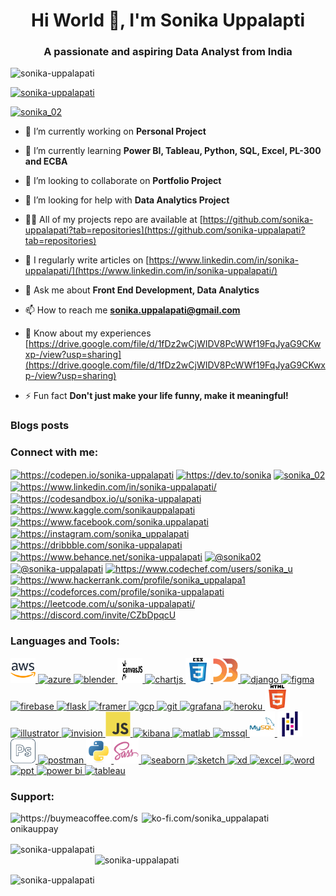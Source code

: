 <h1 align="center">Hi World 👋, I'm Sonika Uppalapti</h1>
<h3 align="center">A passionate and aspiring Data Analyst from India</h3>

<p align="left"> <img src="https://komarev.com/ghpvc/?username=sonika-uppalapati&label=Profile%20views&color=0e75b6&style=flat" alt="sonika-uppalapati" /> </p>

<p align="left"> <a href="https://github.com/ryo-ma/github-profile-trophy"><img src="https://github-profile-trophy.vercel.app/?username=sonika-uppalapati" alt="sonika-uppalapati" /></a> </p>

<p align="left"> <a href="https://twitter.com/sonika_02" target="blank"><img src="https://img.shields.io/twitter/follow/sonika_02?logo=twitter&style=for-the-badge" alt="sonika_02" /></a> </p>

- 🔭 I’m currently working on **Personal Project**

- 🌱 I’m currently learning **Power BI, Tableau, Python, SQL, Excel, PL-300 and ECBA**

- 👯 I’m looking to collaborate on **Portfolio Project**

- 🤝 I’m looking for help with **Data Analytics Project**

- 👨‍💻 All of my projects repo are available at [https://github.com/sonika-uppalapati?tab=repositories](https://github.com/sonika-uppalapati?tab=repositories)

- 📝 I regularly write articles on [https://www.linkedin.com/in/sonika-uppalapati/](https://www.linkedin.com/in/sonika-uppalapati/)

- 💬 Ask me about **Front End Development, Data Analytics**

- 📫 How to reach me **sonika.uppalapati@gmail.com**

- 📄 Know about my experiences [https://drive.google.com/file/d/1fDz2wCjWIDV8PcWWf19FqJyaG9CKwxp-/view?usp=sharing](https://drive.google.com/file/d/1fDz2wCjWIDV8PcWWf19FqJyaG9CKwxp-/view?usp=sharing)

- ⚡ Fun fact **Don't just make your life funny, make it meaningful!**

### Blogs posts
<!-- BLOG-POST-LIST:START -->
<!-- BLOG-POST-LIST:END -->

<h3 align="left">Connect with me:</h3>
<p align="left">
<a href="https://codepen.io/https://codepen.io/sonika-uppalapati" target="blank"><img align="center" src="https://raw.githubusercontent.com/rahuldkjain/github-profile-readme-generator/master/src/images/icons/Social/codepen.svg" alt="https://codepen.io/sonika-uppalapati" height="30" width="40" /></a>
<a href="https://dev.to/https://dev.to/sonika" target="blank"><img align="center" src="https://raw.githubusercontent.com/rahuldkjain/github-profile-readme-generator/master/src/images/icons/Social/devto.svg" alt="https://dev.to/sonika" height="30" width="40" /></a>
<a href="https://twitter.com/sonika_02" target="blank"><img align="center" src="https://raw.githubusercontent.com/rahuldkjain/github-profile-readme-generator/master/src/images/icons/Social/twitter.svg" alt="sonika_02" height="30" width="40" /></a>
<a href="https://linkedin.com/in/https://www.linkedin.com/in/sonika-uppalapati/" target="blank"><img align="center" src="https://raw.githubusercontent.com/rahuldkjain/github-profile-readme-generator/master/src/images/icons/Social/linked-in-alt.svg" alt="https://www.linkedin.com/in/sonika-uppalapati/" height="30" width="40" /></a>
<a href="https://codesandbox.com/https://codesandbox.io/u/sonika-uppalapati" target="blank"><img align="center" src="https://raw.githubusercontent.com/rahuldkjain/github-profile-readme-generator/master/src/images/icons/Social/codesandbox.svg" alt="https://codesandbox.io/u/sonika-uppalapati" height="30" width="40" /></a>
<a href="https://kaggle.com/https://www.kaggle.com/sonikauppalapati" target="blank"><img align="center" src="https://raw.githubusercontent.com/rahuldkjain/github-profile-readme-generator/master/src/images/icons/Social/kaggle.svg" alt="https://www.kaggle.com/sonikauppalapati" height="30" width="40" /></a>
<a href="https://fb.com/https://www.facebook.com/sonika.uppalapati" target="blank"><img align="center" src="https://raw.githubusercontent.com/rahuldkjain/github-profile-readme-generator/master/src/images/icons/Social/facebook.svg" alt="https://www.facebook.com/sonika.uppalapati" height="30" width="40" /></a>
<a href="https://instagram.com/https://instagram.com/sonika_uppalapati" target="blank"><img align="center" src="https://raw.githubusercontent.com/rahuldkjain/github-profile-readme-generator/master/src/images/icons/Social/instagram.svg" alt="https://instagram.com/sonika_uppalapati" height="30" width="40" /></a>
<a href="https://dribbble.com/https://dribbble.com/sonika-uppalapati" target="blank"><img align="center" src="https://raw.githubusercontent.com/rahuldkjain/github-profile-readme-generator/master/src/images/icons/Social/dribbble.svg" alt="https://dribbble.com/sonika-uppalapati" height="30" width="40" /></a>
<a href="https://www.behance.net/https://www.behance.net/sonika-uppalapati" target="blank"><img align="center" src="https://raw.githubusercontent.com/rahuldkjain/github-profile-readme-generator/master/src/images/icons/Social/behance.svg" alt="https://www.behance.net/sonika-uppalapati" height="30" width="40" /></a>
<a href="https://hashnode.com/@sonika02" target="blank"><img align="center" src="https://raw.githubusercontent.com/rahuldkjain/github-profile-readme-generator/master/src/images/icons/Social/hashnode.svg" alt="@sonika02" height="30" width="40" /></a>
<a href="https://medium.com/@sonika-uppalapati" target="blank"><img align="center" src="https://raw.githubusercontent.com/rahuldkjain/github-profile-readme-generator/master/src/images/icons/Social/medium.svg" alt="@sonika-uppalapati" height="30" width="40" /></a>
<a href="https://www.codechef.com/users/https://www.codechef.com/users/sonika_u" target="blank"><img align="center" src="https://cdn.jsdelivr.net/npm/simple-icons@3.1.0/icons/codechef.svg" alt="https://www.codechef.com/users/sonika_u" height="30" width="40" /></a>
<a href="https://www.hackerrank.com/https://www.hackerrank.com/profile/sonika_uppalapa1" target="blank"><img align="center" src="https://raw.githubusercontent.com/rahuldkjain/github-profile-readme-generator/master/src/images/icons/Social/hackerrank.svg" alt="https://www.hackerrank.com/profile/sonika_uppalapa1" height="30" width="40" /></a>
<a href="https://codeforces.com/profile/https://codeforces.com/profile/sonika-uppalapati" target="blank"><img align="center" src="https://raw.githubusercontent.com/rahuldkjain/github-profile-readme-generator/master/src/images/icons/Social/codeforces.svg" alt="https://codeforces.com/profile/sonika-uppalapati" height="30" width="40" /></a>
<a href="https://www.leetcode.com/https://leetcode.com/u/sonika-uppalapati/" target="blank"><img align="center" src="https://raw.githubusercontent.com/rahuldkjain/github-profile-readme-generator/master/src/images/icons/Social/leet-code.svg" alt="https://leetcode.com/u/sonika-uppalapati/" height="30" width="40" /></a>
<a href="https://discord.gg/https://discord.com/invite/CZbDpqcU" target="blank"><img align="center" src="https://raw.githubusercontent.com/rahuldkjain/github-profile-readme-generator/master/src/images/icons/Social/discord.svg" alt="https://discord.com/invite/CZbDpqcU" height="30" width="40" /></a>
</p>

<h3 align="left">Languages and Tools:</h3>
<p align="left"> <a href="https://aws.amazon.com" target="_blank" rel="noreferrer"> <img src="https://raw.githubusercontent.com/devicons/devicon/master/icons/amazonwebservices/amazonwebservices-original-wordmark.svg" alt="aws" width="40" height="40"/> </a> <a href="https://azure.microsoft.com/en-in/" target="_blank" rel="noreferrer"> <img src="https://www.vectorlogo.zone/logos/microsoft_azure/microsoft_azure-icon.svg" alt="azure" width="40" height="40"/> </a> <a href="https://www.blender.org/" target="_blank" rel="noreferrer"> <img src="https://download.blender.org/branding/community/blender_community_badge_white.svg" alt="blender" width="40" height="40"/> </a> <a href="https://canvasjs.com" target="_blank" rel="noreferrer"> <img src="https://raw.githubusercontent.com/Hardik0307/Hardik0307/master/assets/canvasjs-charts.svg" alt="canvasjs" width="40" height="40"/> </a> <a href="https://www.chartjs.org" target="_blank" rel="noreferrer"> <img src="https://www.chartjs.org/media/logo-title.svg" alt="chartjs" width="40" height="40"/> </a> <a href="https://www.w3schools.com/css/" target="_blank" rel="noreferrer"> <img src="https://raw.githubusercontent.com/devicons/devicon/master/icons/css3/css3-original-wordmark.svg" alt="css3" width="40" height="40"/> </a> <a href="https://d3js.org/" target="_blank" rel="noreferrer"> <img src="https://raw.githubusercontent.com/devicons/devicon/master/icons/d3js/d3js-original.svg" alt="d3js" width="40" height="40"/> </a> <a href="https://www.djangoproject.com/" target="_blank" rel="noreferrer"> <img src="https://cdn.worldvectorlogo.com/logos/django.svg" alt="django" width="40" height="40"/> </a> <a href="https://www.figma.com/" target="_blank" rel="noreferrer"> <img src="https://www.vectorlogo.zone/logos/figma/figma-icon.svg" alt="figma" width="40" height="40"/> </a> <a href="https://firebase.google.com/" target="_blank" rel="noreferrer"> <img src="https://www.vectorlogo.zone/logos/firebase/firebase-icon.svg" alt="firebase" width="40" height="40"/> </a> <a href="https://flask.palletsprojects.com/" target="_blank" rel="noreferrer"> <img src="https://www.vectorlogo.zone/logos/pocoo_flask/pocoo_flask-icon.svg" alt="flask" width="40" height="40"/> </a> <a href="https://www.framer.com/" target="_blank" rel="noreferrer"> <img src="https://www.vectorlogo.zone/logos/framer/framer-icon.svg" alt="framer" width="40" height="40"/> </a> <a href="https://cloud.google.com" target="_blank" rel="noreferrer"> <img src="https://www.vectorlogo.zone/logos/google_cloud/google_cloud-icon.svg" alt="gcp" width="40" height="40"/> </a> <a href="https://git-scm.com/" target="_blank" rel="noreferrer"> <img src="https://www.vectorlogo.zone/logos/git-scm/git-scm-icon.svg" alt="git" width="40" height="40"/> </a> <a href="https://grafana.com" target="_blank" rel="noreferrer"> <img src="https://www.vectorlogo.zone/logos/grafana/grafana-icon.svg" alt="grafana" width="40" height="40"/> </a> <a href="https://heroku.com" target="_blank" rel="noreferrer"> <img src="https://www.vectorlogo.zone/logos/heroku/heroku-icon.svg" alt="heroku" width="40" height="40"/> </a> <a href="https://www.w3.org/html/" target="_blank" rel="noreferrer"> <img src="https://raw.githubusercontent.com/devicons/devicon/master/icons/html5/html5-original-wordmark.svg" alt="html5" width="40" height="40"/> </a> <a href="https://www.adobe.com/in/products/illustrator.html" target="_blank" rel="noreferrer"> <img src="https://www.vectorlogo.zone/logos/adobe_illustrator/adobe_illustrator-icon.svg" alt="illustrator" width="40" height="40"/> </a> <a href="https://www.invisionapp.com/" target="_blank" rel="noreferrer"> <img src="https://www.vectorlogo.zone/logos/invisionapp/invisionapp-icon.svg" alt="invision" width="40" height="40"/> </a> <a href="https://developer.mozilla.org/en-US/docs/Web/JavaScript" target="_blank" rel="noreferrer"> <img src="https://raw.githubusercontent.com/devicons/devicon/master/icons/javascript/javascript-original.svg" alt="javascript" width="40" height="40"/> </a> <a href="https://www.elastic.co/kibana" target="_blank" rel="noreferrer"> <img src="https://www.vectorlogo.zone/logos/elasticco_kibana/elasticco_kibana-icon.svg" alt="kibana" width="40" height="40"/> </a> <a href="https://www.mathworks.com/" target="_blank" rel="noreferrer"> <img src="https://upload.wikimedia.org/wikipedia/commons/2/21/Matlab_Logo.png" alt="matlab" width="40" height="40"/> </a> <a href="https://www.microsoft.com/en-us/sql-server" target="_blank" rel="noreferrer"> <img src="https://www.svgrepo.com/show/303229/microsoft-sql-server-logo.svg" alt="mssql" width="40" height="40"/> </a> <a href="https://www.mysql.com/" target="_blank" rel="noreferrer"> <img src="https://raw.githubusercontent.com/devicons/devicon/master/icons/mysql/mysql-original-wordmark.svg" alt="mysql" width="40" height="40"/> </a> <a href="https://pandas.pydata.org/" target="_blank" rel="noreferrer"> <img src="https://raw.githubusercontent.com/devicons/devicon/2ae2a900d2f041da66e950e4d48052658d850630/icons/pandas/pandas-original.svg" alt="pandas" width="40" height="40"/> </a> <a href="https://www.photoshop.com/en" target="_blank" rel="noreferrer"> <img src="https://raw.githubusercontent.com/devicons/devicon/master/icons/photoshop/photoshop-line.svg" alt="photoshop" width="40" height="40"/> </a> <a href="https://postman.com" target="_blank" rel="noreferrer"> <img src="https://www.vectorlogo.zone/logos/getpostman/getpostman-icon.svg" alt="postman" width="40" height="40"/> </a> <a href="https://www.python.org" target="_blank" rel="noreferrer"> <img src="https://raw.githubusercontent.com/devicons/devicon/master/icons/python/python-original.svg" alt="python" width="40" height="40"/> </a> <a href="https://sass-lang.com" target="_blank" rel="noreferrer"> <img src="https://raw.githubusercontent.com/devicons/devicon/master/icons/sass/sass-original.svg" alt="sass" width="40" height="40"/> </a> <a href="https://seaborn.pydata.org/" target="_blank" rel="noreferrer"> <img src="https://seaborn.pydata.org/_images/logo-mark-lightbg.svg" alt="seaborn" width="40" height="40"/> </a> <a href="https://www.sketch.com/" target="_blank" rel="noreferrer"> <img src="https://www.vectorlogo.zone/logos/sketchapp/sketchapp-icon.svg" alt="sketch" width="40" height="40"/> </a> <a href="https://www.adobe.com/products/xd.html" target="_blank" rel="noreferrer"> <img src="https://cdn.worldvectorlogo.com/logos/adobe-xd.svg" alt="xd" width="40" height="40"/> </a>
<a href="https://www.microsoft.com/en-in/microsoft-365/excel" target="_blank" rel="noreferrer"> <img src="https://upload.wikimedia.org/wikipedia/commons/3/34/Microsoft_Office_Excel_%282019%E2%80%93present%29.svg" alt="excel" width="40" height="40"/> </a> 
<a href="https://www.microsoft.com/en/microsoft-365/word?market=af" target="_blank" rel="noreferrer"> <img src="https://upload.wikimedia.org/wikipedia/commons/thumb/f/fd/Microsoft_Office_Word_%282019%E2%80%93present%29.svg/688px-Microsoft_Office_Word_%282019%E2%80%93present%29.svg.png" alt="word" width="40" height="40"/> </a>
<a href="https://www.microsoft.com/en/microsoft-365/powerpoint?market=af" target="_blank" rel="noreferrer"> <img src="https://upload.wikimedia.org/wikipedia/commons/thumb/0/0d/Microsoft_Office_PowerPoint_%282019%E2%80%93present%29.svg/688px-Microsoft_Office_PowerPoint_%282019%E2%80%93present%29.svg.png" alt="ppt" width="40" height="40"/> </a>
<a href="https://app.powerbi.com/" target="_blank" rel="noreferrer"> <img src="https://1000logos.net/wp-content/uploads/2022/08/Microsoft-Power-BI-Logo.png" alt="power bi" width="60" height="40"/> </a> 
<a href="https://www.tableau.com/" target="_blank" rel="noreferrer"> <img src="https://upload.wikimedia.org/wikipedia/commons/4/4b/Tableau_Logo.png" alt="tableau" width="140" height="40"/> </a>

</p>

<h3 align="left">Support:</h3>
<p><a href="https://www.buymeacoffee.com/https://buymeacoffee.com/sonikauppay"> <img align="left" src="https://cdn.buymeacoffee.com/buttons/v2/default-yellow.png" height="50" width="210" alt="https://buymeacoffee.com/sonikauppay" /></a><a href="https://ko-fi.com/ko-fi.com/sonika_uppalapati"> <img align="left" src="https://cdn.ko-fi.com/cdn/kofi3.png?v=3" height="50" width="210" alt="ko-fi.com/sonika_uppalapati" /></a></p>

<br><br>

<p><img align="left" src="https://github-readme-stats.vercel.app/api/top-langs?username=sonika-uppalapati&show_icons=true&locale=en&layout=compact" alt="sonika-uppalapati" /></p>

<p>&nbsp;<img align="center" src="https://github-readme-stats.vercel.app/api?username=sonika-uppalapati&show_icons=true&locale=en" alt="sonika-uppalapati" /></p>

<p><img align="center" src="https://github-readme-streak-stats.herokuapp.com/?user=sonika-uppalapati&" alt="sonika-uppalapati" /></p>
